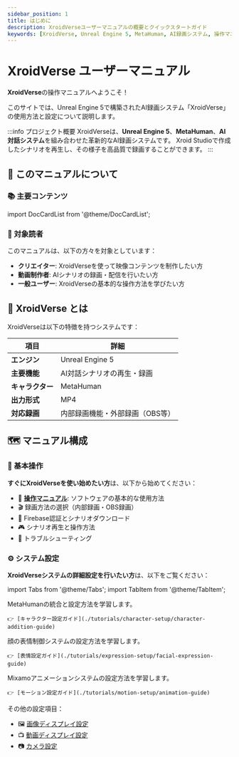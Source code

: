 ```yaml
---
sidebar_position: 1
title: はじめに
description: XroidVerseユーザーマニュアルの概要とクイックスタートガイド
keywords: [XroidVerse, Unreal Engine 5, MetaHuman, AI録画システム, 操作マニュアル, チュートリアル]
---
```


# XroidVerse ユーザーマニュアル

**XroidVerse**の操作マニュアルへようこそ！

このサイトでは、Unreal Engine 5で構築されたAI録画システム「XroidVerse」の使用方法と設定について説明します。

:::info プロジェクト概要
XroidVerseは、**Unreal Engine 5**、**MetaHuman**、**AI対話システム**を組み合わせた革新的なAI録画システムです。
Xroid Studioで作成したシナリオを再生し、その様子を高品質で録画することができます。
:::

## 🎯 このマニュアルについて

### 📚 主要コンテンツ

import DocCardList from '@theme/DocCardList';

<DocCardList />

### 🎯 対象読者

このマニュアルは、以下の方々を対象としています：

- **クリエイター**: XroidVerseを使って映像コンテンツを制作したい方
- **動画制作者**: AIシナリオの録画・配信を行いたい方
- **一般ユーザー**: XroidVerseの基本的な操作方法を学びたい方

## 🚀 XroidVerse とは

XroidVerseは以下の特徴を持つシステムです：

| 項目 | 詳細 |
|------|------|
| **エンジン** | Unreal Engine 5 |
| **主要機能** | AI対話シナリオの再生・録画 |
| **キャラクター** | MetaHuman |
| **出力形式** | MP4 |
| **対応録画** | 内部録画機能・外部録画（OBS等） |

## 🗺️ マニュアル構成

### 👤 基本操作

**すぐにXroidVerseを使い始めたい方**は、以下から始めてください：

- 📖 [**操作マニュアル**](./user-manual): ソフトウェアの基本的な使用方法
- 🎬 録画方法の選択（内部録画・OBS録画）
- 🔐 Firebase認証とシナリオダウンロード
- 🎮 シナリオ再生と操作方法
- 🔧 トラブルシューティング

### ⚙️ システム設定

**XroidVerseシステムの詳細設定を行いたい方**は、以下をご覧ください：

import Tabs from '@theme/Tabs';
import TabItem from '@theme/TabItem';

<Tabs>
  <TabItem value="character" label="キャラクター設定" default>
    MetaHumanの統合と設定方法を学習します。
    
    👉 [キャラクター設定ガイド](./tutorials/character-setup/character-addition-guide)
  </TabItem>
  <TabItem value="expression" label="表情設定">
    顔の表情制御システムの設定方法を学習します。
    
    👉 [表情設定ガイド](./tutorials/expression-setup/facial-expression-guide)
  </TabItem>
  <TabItem value="motion" label="モーション設定">
    Mixamoアニメーションシステムの設定方法を学習します。
    
    👉 [モーション設定ガイド](./tutorials/motion-setup/animation-guide)
  </TabItem>
</Tabs>

その他の設定項目：
- 🖼️ [画像ディスプレイ設定](./tutorials/image-display-setup/image-display-setup-guide)
- 📺 [動画ディスプレイ設定](./tutorials/video-display-setup/video-display-setup-guide)
- 📷 [カメラ設定](./tutorials/camera-setup/camera-setup-guide)
